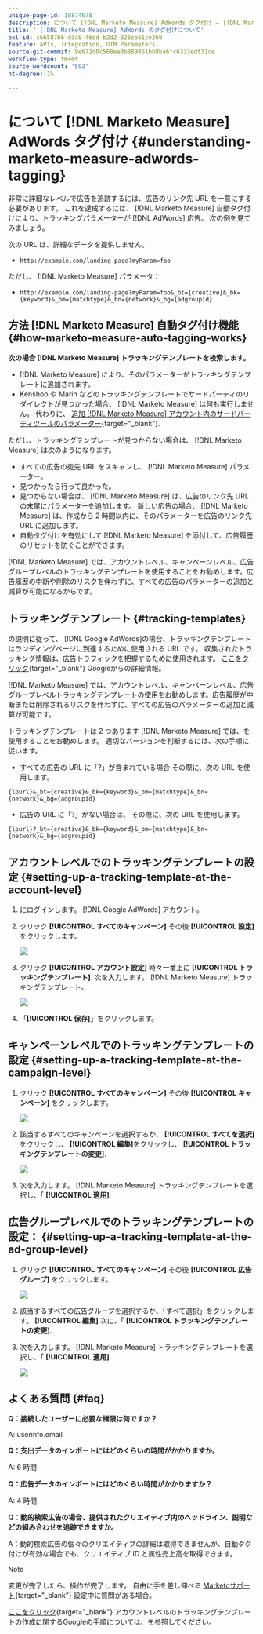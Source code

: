 ```yaml
---
unique-page-id: 18874678
description: について [!DNL Marketo Measure] AdWords タグ付け — [!DNL Marketo Measure]
title: ' [!DNL Marketo Measure] AdWords のタグ付けについて'
exl-id: c6658766-d3a8-46ed-b2d2-826eb61ce269
feature: APIs, Integration, UTM Parameters
source-git-commit: 9e672d0c568ee0b889461bb8ba6fc6333edf31ce
workflow-type: tm+mt
source-wordcount: '592'
ht-degree: 1%

---
```


# について [!DNL Marketo Measure] AdWords タグ付け {#understanding-marketo-measure-adwords-tagging}

非常に詳細なレベルで広告を追跡するには、広告のリンク先 URL を一意にする必要があります。 これを達成するには、 [!DNL Marketo Measure] 自動タグ付けにより、トラッキングパラメーターが [!DNL AdWords] 広告。 次の例を見てみましょう。

次の URL は、詳細なデータを提供しません。

* `http://example.com/landing-page?myParam=foo`

ただし、 [!DNL Marketo Measure] パラメータ：

* `http://example.com/landing-page?myParam=foo&_bt={creative}&_bk={keyword}&_bm={matchtype}&_bn={network}&_bg={adgroupid}`

## 方法 [!DNL Marketo Measure] 自動タグ付け機能 {#how-marketo-measure-auto-tagging-works}

**次の場合 [!DNL Marketo Measure] トラッキングテンプレートを検索します。**

* [!DNL Marketo Measure] により、そのパラメーターがトラッキングテンプレートに追加されます。
* Kenshoo や Marin などのトラッキングテンプレートでサードパーティのリダイレクトが見つかった場合、 [!DNL Marketo Measure] は何も実行しません。 代わりに、 [追加 [!DNL Marketo Measure] アカウント内のサードパーティツールのパラメーター](/help/api-connections/utilizing-marketo-measures-api-connections/how-bid-management-tools-affect-marketo-measure.md){target="_blank"}.

ただし、トラッキングテンプレートが見つからない場合は、 [!DNL Marketo Measure] は次のようになります。

* すべての広告の宛先 URL をスキャンし、 [!DNL Marketo Measure] パラメーター。
* 見つかったら行って良かった。
* 見つからない場合は、 [!DNL Marketo Measure] は、広告のリンク先 URL の末尾にパラメーターを追加します。 新しい広告の場合、 [!DNL Marketo Measure] は、作成から 2 時間以内に、そのパラメーターを広告のリンク先 URL に追加します。
* 自動タグ付けを有効にして [!DNL Marketo Measure] を添付して、広告履歴のリセットを防ぐことができます。

[!DNL Marketo Measure] では、アカウントレベル、キャンペーンレベル、広告グループレベルのトラッキングテンプレートを使用することをお勧めします。広告履歴の中断や削除のリスクを伴わずに、すべての広告のパラメーターの追加と減算が可能になるからです。

## トラッキングテンプレート {#tracking-templates}

の説明に従って、 [!DNL Google AdWords]の場合、トラッキングテンプレートはランディングページに到達するために使用される URL です。 収集されたトラッキング情報は、広告トラフィックを把握するために使用されます。 [ここをクリック](https://support.google.com/adwords/answer/7197008?hl=en){target="_blank"} Googleからの詳細情報。

[!DNL Marketo Measure] では、アカウントレベル、キャンペーンレベル、広告グループレベルトラッキングテンプレートの使用をお勧めします。広告履歴が中断または削除されるリスクを伴わずに、すべての広告のパラメーターの追加と減算が可能です。

トラッキングテンプレートは 2 つあります [!DNL Marketo Measure] では、を使用することをお勧めします。 適切なバージョンを判断するには、次の手順に従います。

* すべての広告の URL に「?」が含まれている場合 その際に、次の URL を使用します。

`{lpurl}&_bt={creative}&_bk={keyword}&_bm={matchtype}&_bn={network}&_bg={adgroupid}`

* 広告の URL に「?」がない場合は、 その際に、次の URL を使用します。

`{lpurl}?_bt={creative}&_bk={keyword}&_bm={matchtype}&_bn={network}&_bg={adgroupid}`

## アカウントレベルでのトラッキングテンプレートの設定 {#setting-up-a-tracking-template-at-the-account-level}

1. にログインします。 [!DNL Google AdWords] アカウント。

1. クリック **[!UICONTROL すべてのキャンペーン]** その後 **[!UICONTROL 設定]** をクリックします。

   ![](assets/1.png)

1. クリック **[!UICONTROL アカウント設定]** 時々一番上に **[!UICONTROL トラッキングテンプレート]**. 次を入力します。 [!DNL Marketo Measure] トラッキングテンプレート。

   ![](assets/2-1.png)

1. 「**[!UICONTROL 保存]**」をクリックします。

## キャンペーンレベルでのトラッキングテンプレートの設定 {#setting-up-a-tracking-template-at-the-campaign-level}

1. クリック **[!UICONTROL すべてのキャンペーン]** その後 **[!UICONTROL キャンペーン]** をクリックします。

   ![](assets/3.png)

1. 該当するすべてのキャンペーンを選択するか、 **[!UICONTROL すべてを選択]**&#x200B;をクリックし、 **[!UICONTROL 編集]**&#x200B;をクリックし、 **[!UICONTROL トラッキングテンプレートの変更]**.

   ![](assets/4-1.png)

1. 次を入力します。 [!DNL Marketo Measure] トラッキングテンプレートを選択し、「 **[!UICONTROL 適用]**.

## 広告グループレベルでのトラッキングテンプレートの設定： {#setting-up-a-tracking-template-at-the-ad-group-level}

1. クリック **[!UICONTROL すべてのキャンペーン]** その後 **[!UICONTROL 広告グループ]** をクリックします。

   ![](assets/5-1.png)

1. 該当するすべての広告グループを選択するか、「すべて選択」をクリックします。 **[!UICONTROL 編集]** 次に、「 **[!UICONTROL トラッキングテンプレートの変更]**.

1. 次を入力します。 [!DNL Marketo Measure] トラッキングテンプレートを選択し、「 **[!UICONTROL 適用]**.

   ![](assets/6-1.png)

## よくある質問 {#faq}

**Q：接続したユーザーに必要な権限は何ですか？**

A: userinfo.email

**Q：支出データのインポートにはどのくらいの時間がかかりますか。**

A: 6 時間

**Q：広告データのインポートにはどのくらい時間がかかりますか？**

A: 4 時間

**Q：動的検索広告の場合、提供されたクリエイティブ内のヘッドライン、説明などの組み合わせを追跡できますか。**

A：動的検索広告の個々のクリエイティブの詳細は取得できませんが、自動タグ付けが有効な場合でも、クリエイティブ ID と属性売上高を取得できます。

>[!NOTE]
>
>変更が完了したら、操作が完了します。 自由に手を差し伸べる [Marketoサポート](https://nation.marketo.com/t5/support/ct-p/Support){target="_blank"} 設定中に質問がある場合。

[ここをクリック](https://support.google.com/adwords/answer/6076199?hl=en#tracking){target="_blank"} アカウントレベルのトラッキングテンプレートの作成に関するGoogleの手順については、を参照してください。

